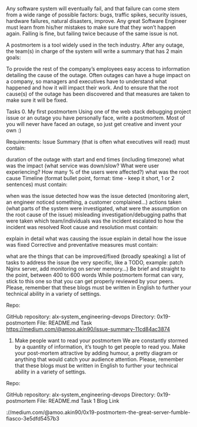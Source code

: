 Any software system will eventually fail, and that failure can come stem from a wide range of possible factors: bugs, traffic spikes, security issues, hardware failures, natural disasters, improve. Any great Software Engineer must learn from his/her mistakes to make sure that they won’t happen again. Failing is fine, but failing twice because of the same issue is not.

A postmortem is a tool widely used in the tech industry. After any outage, the team(s) in charge of the system will write a summary that has 2 main goals:

To provide the rest of the company’s employees easy access to information detailing the cause of the outage. Often outages can have a huge impact on a company, so managers and executives have to understand what happened and how it will impact their work.
And to ensure that the root cause(s) of the outage has been discovered and that measures are taken to make sure it will be fixed.



Tasks
0. My first postmortem
Using one of the web stack debugging project issue or an outage you have personally face, write a postmortem. Most of you will never have faced an outage, so just get creative and invent your own :)

Requirements:
Issue Summary (that is often what executives will read) must contain:

duration of the outage with start and end times (including timezone)
what was the impact (what service was down/slow? What were user experiencing? How many % of the users were affected?)
what was the root cause
Timeline (format bullet point, format: time - keep it short, 1 or 2 sentences) must contain:

when was the issue detected
how was the issue detected (monitoring alert, an engineer noticed something, a customer complained…)
actions taken (what parts of the system were investigated, what were the assumption on the root cause of the issue)
misleading investigation/debugging paths that were taken
which team/individuals was the incident escalated to
how the incident was resolved
Root cause and resolution must contain:

explain in detail what was causing the issue
explain in detail how the issue was fixed
Corrective and preventative measures must contain:

what are the things that can be improved/fixed (broadly speaking)
a list of tasks to address the issue (be very specific, like a TODO, example: patch Nginx server, add monitoring on server memory…)
Be brief and straight to the point, between 400 to 600 words
While postmortem format can vary, stick to this one so that you can get properly reviewed by your peers.
Please, remember that these blogs must be written in English to further your technical ability in a variety of settings.

Repo:

GitHub repository: alx-system_engineering-devops
Directory: 0x19-postmortem
File: README.md
Task
https://medium.com/@amoo.akin90/issue-summary-11cd84ac3874


1. Make people want to read your postmortem
We are constantly stormed by a quantity of information, it’s tough to get people to read you.
Make your post-mortem attractive by adding humour, a pretty diagram or anything that would catch your audience attention.
Please, remember that these blogs must be written in English to further your technical ability in a variety of settings.

Repo:

GitHub repository: alx-system_engineering-devops
Directory: 0x19-postmortem
File: README.md
Task 1 Blog Link

://medium.com/@amoo.akin90/0x19-postmortem-the-great-server-fumble-fiasco-3e5dfd5457b3
